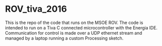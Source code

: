 # ROV_tiva_2016
This is the repo of the code that runs on the MSOE ROV. The code is intended to run on a Tiva C connected microcontroller with the Energia IDE. Communication for control is made over a UDP ethernet stream and managed by a laptop running a custom Processing sketch. 
